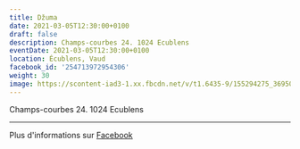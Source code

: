 ```yaml
---
title: Džuma
date: 2021-03-05T12:30:00+0100
draft: false
description: Champs-courbes 24. 1024 Ecublens
eventDate: 2021-03-05T12:30:00+0100
location: Écublens, Vaud
facebook_id: '254713972954306'
weight: 30
image: https://scontent-iad3-1.xx.fbcdn.net/v/t1.6435-9/155294275_3695079563921169_4909597834044538694_n.jpg?_nc_cat=101&ccb=1-7&_nc_sid=9e60e4&_nc_ohc=x_VT2m1_nu8Q7kNvwEgZ2eX&_nc_oc=AdnkGvDU9RTrOsEAYM79oFZUIJ7o0H_W7apZ6eYnv6kgaDKypCZKi5ZU6epn9EWFmV8&_nc_zt=23&_nc_ht=scontent-iad3-1.xx&edm=ABTKTjYEAAAA&_nc_gid=o7-V1L9mQ7YevD4fuU3EGw&oh=00_AfeB2VsErgmGsmPx8zqAceHuXbxNwKxk8x556_NVupJJ4Q&oe=691A77DB
---
```


Champs-courbes 24. 1024 Ecublens

---

Plus d'informations sur [Facebook](https://facebook.com/events/254713972954306)